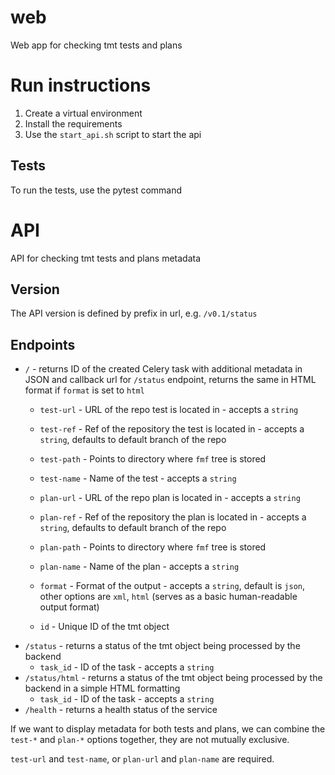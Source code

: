 # web
Web app for checking tmt tests and plans
# Run instructions
1. Create a virtual environment
2. Install the requirements
3. Use the `start_api.sh` script to start the api
## Tests
To run the tests, use the pytest command
# API
API for checking tmt tests and plans metadata
## Version
The API version is defined by prefix in url, e.g.
`/v0.1/status`
## Endpoints
* `/` - returns ID of the created Celery task with additional metadata in JSON and callback url for `/status` endpoint, 
returns the same in HTML format if `format` is set to `html`
  * `test-url` - URL of the repo test is located in - accepts a `string`

  * `test-ref` - Ref of the repository the test is located in - accepts a `string`, 
  defaults to default branch of the repo
  * `test-path` - Points to directory where `fmf` tree is stored
  * `test-name` - Name of the test - accepts a `string`
  * `plan-url` - URL of the repo plan is located in - accepts a `string`
  
  * `plan-ref` - Ref of the repository the plan is located in - accepts a `string`, 
  defaults to default branch of the repo
  * `plan-path` - Points to directory where `fmf` tree is stored
  * `plan-name` - Name of the plan - accepts a `string`
  * `format` - Format of the output - accepts a `string`, default is `json`, other options are `xml`, `html`
  (serves as a basic human-readable output format)
  * `id` - Unique ID of the tmt object
* `/status` - returns a status of the tmt object being processed by the backend
  * `task_id` - ID of the task - accepts a `string`
* `/status/html` - returns a status of the tmt object being processed by the backend in a simple HTML formatting
  * `task_id` - ID of the task - accepts a `string`
* `/health` - returns a health status of the service

If we want to display metadata for both tests and plans, we can combine the `test-*`
and `plan-*` options together, they are not mutually exclusive.

`test-url` and `test-name`, or `plan-url` and `plan-name` are required.
